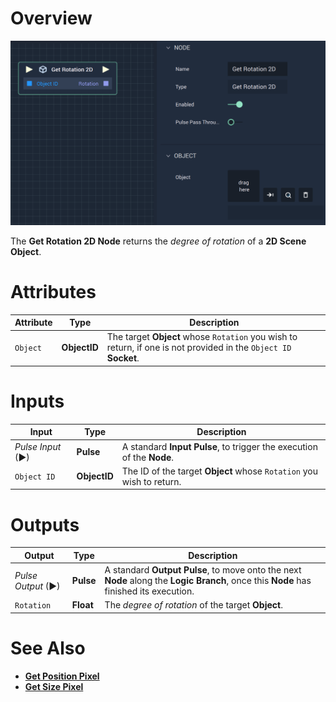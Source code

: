 # Overview

![The Get Rotation 2D Node.](../../../.gitbook/assets/getrotationpixel.png)

The **Get Rotation 2D Node** returns the *degree of rotation* of a **2D Scene Object**.

# Attributes

|Attribute|Type|Description|
|---|---|---|
|`Object`| **ObjectID** | The target **Object** whose `Rotation` you wish to return, if one is not provided in the `Object ID` **Socket**.|

# Inputs

|Input|Type|Description|
|---|---|---|
|*Pulse Input* (►)|**Pulse**|A standard **Input Pulse**, to trigger the execution of the **Node**.|
| `Object ID` | **ObjectID** | The ID of the target **Object** whose `Rotation` you wish to return. |

# Outputs

|Output|Type|Description|
|---|---|---|
|*Pulse Output* (►)|**Pulse**|A standard **Output Pulse**, to move onto the next **Node** along the **Logic Branch**, once this **Node** has finished its execution.|
| `Rotation` | **Float** | The *degree of rotation* of the target **Object**. |

# See Also

* [**Get Position Pixel**](get-position-pixel.md)
* [**Get Size Pixel**](get-size-pixel.md)

